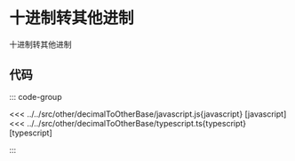 # 十进制转其他进制

十进制转其他进制

## 代码

::: code-group

<<< ../../src/other/decimalToOtherBase/javascript.js{javascript} [javascript]
<<< ../../src/other/decimalToOtherBase/typescript.ts{typescript} [typescript]

:::
